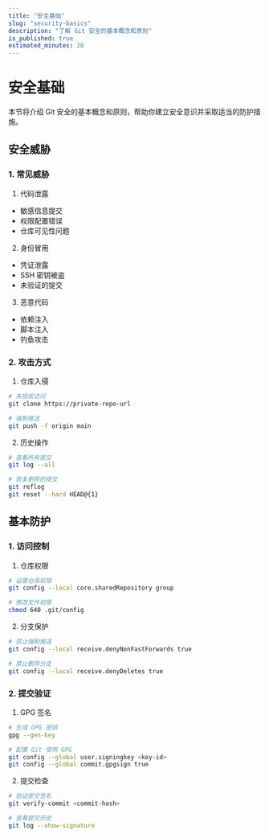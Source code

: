 ```yaml
---
title: "安全基础"
slug: "security-basics"
description: "了解 Git 安全的基本概念和原则"
is_published: true
estimated_minutes: 20
---
```


# 安全基础

本节将介绍 Git 安全的基本概念和原则，帮助你建立安全意识并采取适当的防护措施。

## 安全威胁

### 1. 常见威胁

1. 代码泄露
- 敏感信息提交
- 权限配置错误
- 仓库可见性问题

2. 身份冒用
- 凭证泄露
- SSH 密钥被盗
- 未验证的提交

3. 恶意代码
- 依赖注入
- 脚本注入
- 钓鱼攻击

### 2. 攻击方式

1. 仓库入侵
```bash
# 未授权访问
git clone https://private-repo-url

# 强制推送
git push -f origin main
```

2. 历史操作
```bash
# 查看所有提交
git log --all

# 恢复删除的提交
git reflog
git reset --hard HEAD@{1}
```

## 基本防护

### 1. 访问控制

1. 仓库权限
```bash
# 设置仓库权限
git config --local core.sharedRepository group

# 修改文件权限
chmod 640 .git/config
```

2. 分支保护
```bash
# 禁止强制推送
git config --local receive.denyNonFastForwards true

# 禁止删除分支
git config --local receive.denyDeletes true
```

### 2. 提交验证

1. GPG 签名
```bash
# 生成 GPG 密钥
gpg --gen-key

# 配置 Git 使用 GPG
git config --global user.signingkey <key-id>
git config --global commit.gpgsign true
```

2. 提交检查
```bash
# 验证提交签名
git verify-commit <commit-hash>

# 查看提交历史
git log --show-signature
```